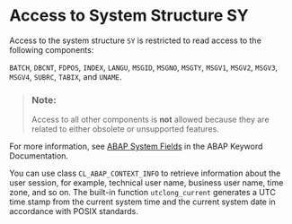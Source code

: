 <!-- loio252df8501f224b668e9d2b00ffd7b5e9 -->

# Access to System Structure SY

Access to the system structure `SY` is restricted to read access to the following components:

`BATCH`, `DBCNT`, `FDPOS`, `INDEX`, `LANGU`, `MSGID`, `MSGNO`, `MSGTY`, `MSGV1`, `MSGV2`, `MSGV3`, `MSGV4`, `SUBRC`, `TABIX`, and ``UNAME``.

> ### Note:  
> Access to all other components is **not** allowed because they are related to either obsolete or unsupported features.

For more information, see [ABAP System Fields](https://help.sap.com/doc/abapdocu_cp_index_htm/CLOUD/en-US/index.htm?file=abensystem_fields.htm) in the ABAP Keyword Documentation.

You can use class `CL_ABAP_CONTEXT_INFO` to retrieve information about the user session, for example, technical user name, business user name, time zone, and so on. The built-in function `utclong_current` generates a UTC time stamp from the current system time and the current system date in accordance with POSIX standards.

